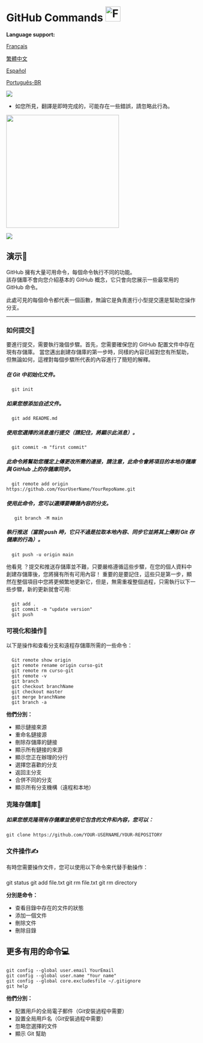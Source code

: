 # GitHub Commands <img src="https://user-images.githubusercontent.com/74038190/216122041-518ac897-8d92-4c6b-9b3f-ca01dcaf38ee.png" alt="Fire" width="40" />

**Language support:**

<p>
    <a href="/GitDocs/readme_fr.md">Français </a>
<p/> 
<p>
    <a href="/GitDocs/readme_ch.md">繁體中文</a>
<p/> 
<p>
    <a href="/GitDocs/readme_es.md">Español</a>
<p/>
<p>
    <a href="/GitDocs/readme_pt-br.md">Português-BR</a>
<p/>
    
![](https://i.imgur.com/waxVImv.png)
    
* 如您所見，翻譯是即時完成的，可能存在一些錯誤，請忽略此行為。
  
<img src="https://github.com/Anmol-Baranwal/Cool-GIFs-For-GitHub/assets/74038190/9db4b864-a764-468f-9052-7bfa1bfe9a74" width="300">

![](https://i.imgur.com/waxVImv.png)

## 演示👶

GitHub 擁有大量可用命令，每個命令執行不同的功能。 <br/>
該存儲庫不會向您介紹基本的 GitHub 概念，它只會向您展示一些最常用的 GitHub 命令。

此處可見的每個命令都代表一個函數，無論它是負責進行小型提交還是幫助您操作分支。

---

### 如何提交🐤

要進行提交，需要執行幾個步驟。首先，您需要確保您的 GitHub 配置文件中存在現有存儲庫。
當您邁出創建存儲庫的第一步時，同樣的內容已經對您有所幫助，但無論如何，這裡對每個步驟所代表的內容進行了簡短的解釋。

##### 在 Git 中初始化文件。
      git init
      
##### 如果您想添加自述文件。
      git add README.md

##### 使用您選擇的消息進行提交（請記住，將顯示此消息）。
      git commit -m "first commit"

##### 此命令將幫助您穩定上傳更改所需的連接，請注意，此命令會將項目的本地存儲庫與 GitHub 上的存儲庫同步。
      git remote add origin https://github.com/YourUserName/YourRepoName.git

##### 使用此命令，您可以選擇要轉儲內容的分支。
       git branch -M main

##### 執行推送（當說 _push_ 時，它只不過是拉取本地內容、同步它並將其上傳到 Git 存儲庫的行為）。
      git push -u origin main

他看見 ？提交和推送存儲庫並不難，只要嚴格遵循這些步驟，在您的個人資料中創建存儲庫後，您將擁有所有可用內容！
重要的是要記住，這些只是第一步，顯然在整個項目中您將更頻繁地更新它，但是，無需重複整個過程，只需執行以下一些步驟，新的更新就會可用:

#####
      git add . 
      git commit -m "update version"
      git push


### 可視化和操作🙌

以下是操作和查看分支和遠程存儲庫所需的一些命令：

#####
      Git remote show origin
      git remote rename origin curso-git
      git remote rm curso-git
      git remote -v
      git branch
      git checkout branchName
      git checkout master
      git merge branchName
      git branch -a

**他們分別：**

* 顯示鏈接來源
* 重命名鏈接源
* 刪除存儲庫的鏈接
* 顯示所有鏈接的來源
* 顯示您正在辦理的分行
* 選擇您喜歡的分支
* 返回主分支
* 合併不同的分支
* 顯示所有分支機構（遠程和本地）


### 克隆存儲庫👷

##### 如果您想克隆現有存儲庫並使用它包含的文件和內容，您可以：
    git clone https://github.com/YOUR-USERNAME/YOUR-REPOSITORY


### 文件操作✍️

有時您需要操作文件，您可以使用以下命令來代替手動操作：

#####
   git status
    git add file.txt
    git rm file.txt
    git rm directory 

**分別是命令：**

* 查看目錄中存在的文件的狀態
* 添加一個文件
* 刪除文件
* 刪除目錄


## 更多有用的命令💻

#####
    git config --global user.email YourEmail
    git config --global user.name "Your name"
    git config --global core.excludesfile ~/.gitignore
    git help

**他們分別：**

* 配置用戶的全局電子郵件（Git安裝過程中需要）
* 設置全局用戶名（Git安裝過程中需要）
* 忽略您選擇的文件
* 顯示 Git 幫助
